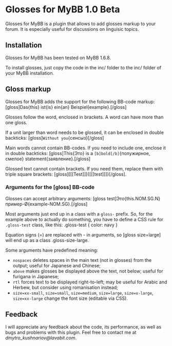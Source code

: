 Glosses for MyBB 1.0 Beta
=========================

Glosses for MyBB is a plugin that allows to add glosses markup to your forum.
It is especially useful for discussions on linguisic topics.



Installation
------------

Glosses for MyBB has been tested on MyBB 1.6.8.

To install glosses, just copy the code in the inc/ folder to the inc/ folder of
your MyBB installation.

Gloss markup
------------

Glosses for MyBB adds the support for the following BB-code markup:
        [gloss]Das{this} ist{is} ein{an} Beispiel{example}.[/gloss]

Glosses follow the word, enclosed in brackets. A word can have more than
one gloss.

If a unit larger than word needs to be glossed, it can be enclosed in double
backticks:
        [gloss]``Without you``{сенсыз}[/gloss]

Main words cannot contain BB-codes. If you need to include one, enclose it
in double backticks:
        [gloss]This{Это} is a ``[b]bold[/b]``{полужирное, смелое}
        statement{заявление}.[/gloss]

Glossed text cannot contain brackets. If you need them, replace them with
triple square brackets:
        [gloss][[[Test]]]{[[[test]]]}[/gloss].

### Arguments for the [gloss] BB-code

Glosses can accept arbitrary arguments:
        [gloss test]Это{this.NOM.SG.N} пример-Ø{example-NOM.SG}.[/gloss]

Most arguments just end up in a class with a ``gloss-`` prefix. So, for the
example above to actually do something, you have to define a CSS rule for
``.gloss-test`` class, like this:
        .gloss-test { color: navy }

Equation signs (=) are replaced with - in arguments, so [gloss size=large]
will end up as a class .gloss-size-large.

Some arguments have predefined meaning:

* ``nospaces`` deletes spaces in the main text (not in glosses) from the
output; useful for Japanese and Chinese;
* ``above`` makes glosses be displayed above the text, not below; useful for
furigana in Japanese;
* ``rtl`` forces text to be displayed right-to-left; may be useful for Arabic
and Herbew, but consider using romanisation instead;
* ``size=xx-small``, ``size=small``, ``size=medium``, ``size=large``,
``size=x-large``, ``size=xx-large`` change the font size (editable via CSS).

Feedback
--------

I will appreciate any feedback about the code, its performance, as well as bugs
and problems with this plugin. Feel free to contact me at
_dmytro_kushnariov@lavabit.com_.
